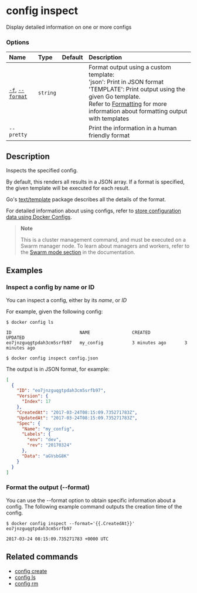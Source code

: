 # config inspect

<!---MARKER_GEN_START-->
Display detailed information on one or more configs

### Options

| Name                                   | Type     | Default | Description                                                                                                                                                                                                                                                        |
|:---------------------------------------|:---------|:--------|:-------------------------------------------------------------------------------------------------------------------------------------------------------------------------------------------------------------------------------------------------------------------|
| [`-f`](#format), [`--format`](#format) | `string` |         | Format output using a custom template:<br>'json':             Print in JSON format<br>'TEMPLATE':         Print output using the given Go template.<br>Refer to [Formatting](https://docs.docker.com/go/formatting/) for more information about formatting output with templates |
| `--pretty`                             |          |         | Print the information in a human friendly format                                                                                                                                                                                                                   |


<!---MARKER_GEN_END-->

## Description

Inspects the specified config.

By default, this renders all results in a JSON array. If a format is specified,
the given template will be executed for each result.

Go's [text/template](https://pkg.go.dev/text/template) package
describes all the details of the format.

For detailed information about using configs, refer to [store configuration data using Docker Configs](https://docs.docker.com/engine/swarm/configs/).

> **Note**
>
> This is a cluster management command, and must be executed on a Swarm
> manager node. To learn about managers and workers, refer to the
> [Swarm mode section](https://docs.docker.com/engine/swarm/) in the
> documentation.

## Examples

### Inspect a config by name or ID

You can inspect a config, either by its *name*, or *ID*

For example, given the following config:

```console
$ docker config ls

ID                          NAME                CREATED             UPDATED
eo7jnzguqgtpdah3cm5srfb97   my_config           3 minutes ago       3 minutes ago
```

```console
$ docker config inspect config.json
```

The output is in JSON format, for example:

```json
[
  {
    "ID": "eo7jnzguqgtpdah3cm5srfb97",
    "Version": {
      "Index": 17
    },
    "CreatedAt": "2017-03-24T08:15:09.735271783Z",
    "UpdatedAt": "2017-03-24T08:15:09.735271783Z",
    "Spec": {
      "Name": "my_config",
      "Labels": {
        "env": "dev",
        "rev": "20170324"
      },
      "Data": "aGVsbG8K"
    }
  }
]
```

### <a name="format"></a> Format the output (--format)

You can use the --format option to obtain specific information about a
config. The following example command outputs the creation time of the
config.

```console
$ docker config inspect --format='{{.CreatedAt}}' eo7jnzguqgtpdah3cm5srfb97

2017-03-24 08:15:09.735271783 +0000 UTC
```

## Related commands

* [config create](config_create.md)
* [config ls](config_ls.md)
* [config rm](config_rm.md)
